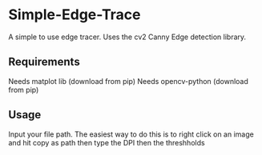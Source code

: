 # Simple-Edge-Trace
A simple to use edge tracer. Uses the cv2 Canny Edge detection library.

## Requirements 
Needs matplot lib (download from pip)
Needs opencv-python (download from pip)

## Usage
Input your file path. 
The easiest way to do this is to right click on an image and hit copy as path
then type the DPI then the threshholds
